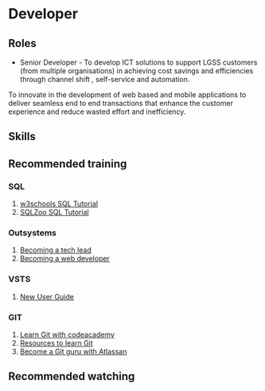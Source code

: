 # Developer

## Roles
* Senior Developer - To develop ICT solutions to support LGSS customers (from multiple organisations) in achieving cost savings and efficiencies through channel shift , self-service and automation.

To innovate in the development of web based and mobile applications to deliver seamless end to end transactions that enhance the customer experience and reduce wasted effort and inefficiency.
## Skills

## Recommended training

### SQL

1. [w3schools SQL Tutorial](https://www.w3schools.com/sql/default.asp)
1. [SQLZoo SQL Tutorial](http://sqlzoo.net/wiki/SQL_Tutorial)

### Outsystems

1. [Becoming a tech lead](https://www.outsystems.com/learn/paths/17/becoming-a-tech-lead/)
1. [Becoming a web developer](https://www.outsystems.com/learn/paths/2/becoming-a-web-developer/)

### VSTS

1. [New User Guide](https://docs.microsoft.com/en-us/vsts/user-guide/?view=vsts)

### GIT

1. [Learn Git with codeacademy](https://www.codecademy.com/learn/learn-git)
1. [Resources to learn Git](https://try.github.io/)
1. [Become a Git guru with Atlassan](https://www.atlassian.com/git/tutorials/setting-up-a-repository)


## Recommended watching

